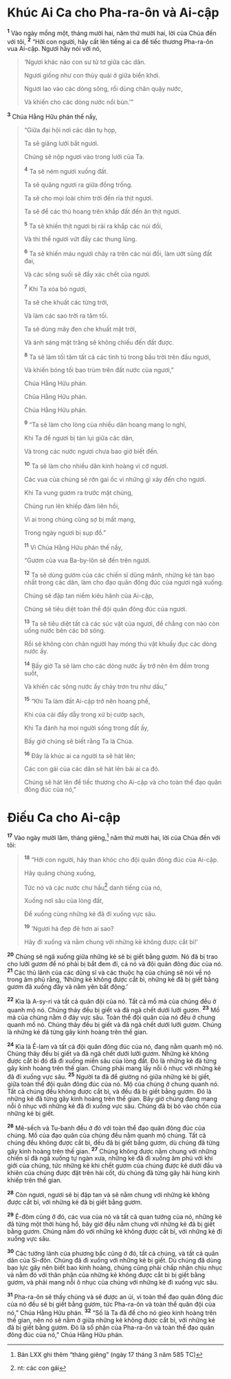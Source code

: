 # Khúc Ai Ca cho Pha-ra-ôn và Ai-cập

<sup><b>1</b></sup> Vào ngày mồng một, tháng mười hai, năm thứ mười hai, lời của Chúa đến với tôi, <sup><b>2</b></sup> “Hỡi con người, hãy cất lên tiếng ai ca để tiếc thương Pha-ra-ôn vua Ai-cập. Ngươi hãy nói với nó,

> ‘Ngươi khác nào con sư tử tơ giữa các dân.
>
> Ngươi giống như con thủy quái ở giữa biển khơi.
>
> Ngươi lao vào các dòng sông, rồi dùng chân quậy nước,
>
> Và khiến cho các dòng nước nổi bùn.’”

<sup><b>3</b></sup> Chúa Hằng Hữu phán thế nầy,

> “Giữa đại hội nơi các dân tụ họp,
>
> Ta sẽ giăng lưới bắt ngươi.
>
> Chúng sẽ nộp ngươi vào trong lưới của Ta.
>
> <sup><b>4</b></sup> Ta sẽ ném ngươi xuống đất.
>
> Ta sẽ quăng ngươi ra giữa đồng trống.
>
> Ta sẽ cho mọi loài chim trời đến rỉa thịt ngươi.
>
> Ta sẽ để các thú hoang trên khắp đất đến ăn thịt ngươi.
>
> <sup><b>5</b></sup> Ta sẽ khiến thịt ngươi bị rải ra khắp các núi đồi,
>
> Và thi thể ngươi vứt đầy các thung lũng.
>
> <sup><b>6</b></sup> Ta sẽ khiến máu ngươi chảy ra trên các núi đồi, làm ướt sũng đất đai,
>
> Và các sông suối sẽ đầy xác chết của ngươi.
>
> <sup><b>7</b></sup> Khi Ta xóa bỏ ngươi,
>
> Ta sẽ che khuất các từng trời,
>
> Và làm các sao trời ra tăm tối.
>
> Ta sẽ dùng mây đen che khuất mặt trời,
>
> Và ánh sáng mặt trăng sẽ không chiếu đến đất được.
>
> <sup><b>8</b></sup> Ta sẽ làm tối tăm tất cả các tinh tú trong bầu trời trên đầu ngươi,
>
> Và khiến bóng tối bao trùm trên đất nước của ngươi,”
>
> Chúa Hằng Hữu phán.
>
> Chúa Hằng Hữu phán.
>
> Chúa Hằng Hữu phán.
>
> <sup><b>9</b></sup> “Ta sẽ làm cho lòng của nhiều dân hoang mang lo nghĩ,
>
> Khi Ta để ngươi bị tàn lụi giữa các dân,
>
> Và trong các nước ngươi chưa bao giờ biết đến.
>
> <sup><b>10</b></sup> Ta sẽ làm cho nhiều dân kinh hoàng vì cớ ngươi.
>
> Các vua của chúng sẽ rởn gai ốc vì những gì xảy đến cho ngươi.
>
> Khi Ta vung gươm ra trước mặt chúng,
>
> Chúng run lên khiếp đảm liên hồi,
>
> Vì ai trong chúng cũng sợ bị mất mạng,
>
> Trong ngày ngươi bị sụp đổ.”
>
> <sup><b>11</b></sup> Vì Chúa Hằng Hữu phán thế nầy,
>
> “Gươm của vua Ba-by-lôn sẽ đến trên ngươi.
>
> <sup><b>12</b></sup> Ta sẽ dùng gươm của các chiến sĩ dũng mãnh, những kẻ tàn bạo nhất trong các dân, làm cho đạo quân đông đúc của ngươi ngã xuống.
>
> Chúng sẽ đập tan niềm kiêu hãnh của Ai-cập,
>
> Chúng sẽ tiêu diệt toàn thể đội quân đông đúc của ngươi.
>
> <sup><b>13</b></sup> Ta sẽ tiêu diệt tất cả các súc vật của ngươi, để chẳng con nào còn uống nước bên các bờ sông.
>
> Rồi sẽ không còn chân người hay móng thú vật khuấy đục các dòng nước ấy.
>
> <sup><b>14</b></sup> Bấy giờ Ta sẽ làm cho các dòng nước ấy trở nên êm đềm trong suốt,
>
> Và khiến các sông nước ấy chảy trơn tru như dầu,”
>
> <sup><b>15</b></sup> “Khi Ta làm đất Ai-cập trở nên hoang phế,
>
> Khi của cải đầy dẫy trong xứ bị cướp sạch,
>
> Khi Ta đánh hạ mọi người sống trong đất ấy,
>
> Bấy giờ chúng sẽ biết rằng Ta là Chúa.
>
> <sup><b>16</b></sup> Ðây là khúc ai ca người ta sẽ hát lên;
>
> Các con gái của các dân sẽ hát lên bài ai ca đó.
>
> Chúng sẽ hát lên để tiếc thương cho Ai-cập và cho toàn thể đạo quân đông đúc của nó,”

# Ðiếu Ca cho Ai-cập

<sup><b>17</b></sup> Vào ngày mười lăm, tháng giêng,[^1-3609236d-cd37-41eb-a432-042e4e9f09c7] năm thứ mười hai, lời của Chúa đến với tôi:

> <sup><b>18</b></sup> “Hỡi con người, hãy than khóc cho đội quân đông đúc của Ai-cập.
>
> Hãy quăng chúng xuống,
>
> Tức nó và các nước chư hầu[^2-3609236d-cd37-41eb-a432-042e4e9f09c7] danh tiếng của nó,
>
> Xuống nơi sâu của lòng đất,
>
> Ðể xuống cùng những kẻ đã đi xuống vực sâu.
>
> <sup><b>19</b></sup> ‘Ngươi há đẹp đẽ hơn ai sao?
>
> Hãy đi xuống và nằm chung với những kẻ không được cắt bì!’

<sup><b>20</b></sup> Chúng sẽ ngã xuống giữa những kẻ sẽ bị giết bằng gươm. Nó đã bị trao cho lưỡi gươm để nó phải bị bắt đem đi, cả nó và đội quân đông đúc của nó. <sup><b>21</b></sup> Các thủ lãnh của các dũng sĩ và các thuộc hạ của chúng sẽ nói về nó trong âm phủ rằng, ‘Những kẻ không được cắt bì, những kẻ đã bị giết bằng gươm đã xuống đây và nằm yên bất động.’

<sup><b>22</b></sup> Kìa là A-sy-ri và tất cả quân đội của nó. Tất cả mồ mả của chúng đều ở quanh mộ nó. Chúng thảy đều bị giết và đã ngã chết dưới lưỡi gươm. <sup><b>23</b></sup> Mồ mả của chúng nằm ở đáy vực sâu. Toàn thể đội quân của nó đều ở chung quanh mồ nó. Chúng thảy đều bị giết và đã ngã chết dưới lưỡi gươm. Chúng là những kẻ đã từng gây kinh hoàng trên thế gian.

<sup><b>24</b></sup> Kìa là Ê-lam và tất cả đội quân đông đúc của nó, đang nằm quanh mộ nó. Chúng thảy đều bị giết và đã ngã chết dưới lưỡi gươm. Những kẻ không được cắt bì đó đã đi xuống miền sâu của lòng đất. Ðó là những kẻ đã từng gây kinh hoàng trên thế gian. Chúng phải mang lấy nỗi ô nhục với những kẻ đã đi xuống vực sâu. <sup><b>25</b></sup> Người ta đã để giường nó giữa những kẻ bị giết, giữa toàn thể đội quân đông đúc của nó. Mộ của chúng ở chung quanh nó. Tất cả chúng đều không được cắt bì, và đều đã bị giết bằng gươm. Ðó là những kẻ đã từng gây kinh hoàng trên thế gian. Bây giờ chúng đang mang nỗi ô nhục với những kẻ đã đi xuống vực sâu. Chúng đã bị bỏ vào chốn của những kẻ bị giết.

<sup><b>26</b></sup> Mê-sếch và Tu-banh đều ở đó với toàn thể đạo quân đông đúc của chúng. Mồ của đạo quân của chúng đều nằm quanh mộ chúng. Tất cả chúng đều không được cắt bì, đều đã bị giết bằng gươm, dù chúng đã từng gây kinh hoàng trên thế gian. <sup><b>27</b></sup> Chúng không được nằm chung với những chiến sĩ đã ngã xuống tự ngàn xưa, những kẻ đã đi xuống âm phủ với khí giới của chúng, tức những kẻ khi chết gươm của chúng được kê dưới đầu và khiên của chúng được đặt trên hài cốt, dù chúng đã từng gây hãi hùng kinh khiếp trên thế gian.

<sup><b>28</b></sup> Còn ngươi, ngươi sẽ bị đập tan và sẽ nằm chung với những kẻ không được cắt bì, với những kẻ đã bị giết bằng gươm.

<sup><b>29</b></sup> Ê-đôm cũng ở đó, các vua của nó và tất cả quan tướng của nó, những kẻ đã từng một thời hùng hổ, bây giờ đều nằm chung với những kẻ đã bị giết bằng gươm. Chúng nằm đó với những kẻ không được cắt bì, với những kẻ đi xuống vực sâu.

<sup><b>30</b></sup> Các tướng lãnh của phương bắc cũng ở đó, tất cả chúng, và tất cả quân dân của Si-đôn. Chúng đã đi xuống với những kẻ bị giết. Dù chúng đã dùng bạo lực gây nên biết bao kinh hoàng, chúng cũng phải chấp nhận chịu nhục và nằm đó với thân phận của những kẻ không được cắt bì bị giết bằng gươm, và phải mang nỗi ô nhục của chúng với những kẻ đi xuống vực sâu.

<sup><b>31</b></sup> Pha-ra-ôn sẽ thấy chúng và sẽ được an ủi, vì toàn thể đạo quân đông đúc của nó đều sẽ bị giết bằng gươm, tức Pha-ra-ôn và toàn thể quân đội của nó,” Chúa Hằng Hữu phán. <sup><b>32</b></sup> “Số là Ta đã để cho nó gieo kinh hoàng trên thế gian, nên nó sẽ nằm ở giữa những kẻ không được cắt bì, với những kẻ đã bị giết bằng gươm. Ðó là số phận của Pha-ra-ôn và toàn thể đạo quân đông đúc của nó,” Chúa Hằng Hữu phán.

[^1-3609236d-cd37-41eb-a432-042e4e9f09c7]: Bản LXX ghi thêm “tháng giêng” (ngày 17 tháng 3 năm 585 TC)

[^2-3609236d-cd37-41eb-a432-042e4e9f09c7]: nt: các con gái
